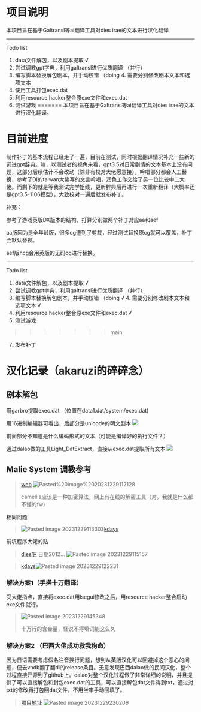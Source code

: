 # 项目说明


本项目旨在基于Galtransl等ai翻译工具对dies irae的文本进行汉化翻译

---
Todo list
1. data文件解包，以及剧本提取 √
2. 尝试调教gpt字典，利用galtransl进行优质翻译 （并行）
3. 编写脚本替换解包剧本，并手动校错  （doing
	4. 需要分别修改剧本文本和选项文本
4. 使用工具打包exec.dat
5. 利用resource hacker整合原exe文件和exec.dat
6. 测试游戏
=======
本项目旨在基于Galtransl等ai翻译工具对dies irae的文本进行汉化翻译。

# 目前进度

制作补丁的基本流程已经走了一遍，目前在测试，同时根据翻译情况补充一些新的词进gpt辞典。嘛，以测试者的视角来看，gpt3.5对日常剧情的文本基本上没有问题，这部分后续估计不会改动（除非有校对大佬愿意接）。吟唱部分都会人工替换，参考了DI的taiwan大佬写的文言吟唱，润色工作交给了另一位比较中二大佬。而剩下的就是等我测试完学姐线，更新辞典后再进行一次重新翻译（大概率还是gpt3.5-1106模型），大致校对一遍后就发布补丁。



补充：

参考了游戏英版DX版本的结构，打算分别做两个补丁对应aa和aef

aa版因为是全年龄版，很多cg遭到了剪裁，经过测试替换原cg就可以覆盖，补丁会默认替换。

aef版hcg会用英版的无码cg进行替换。



---

Todo list

1. data文件解包，以及剧本提取 √
2. 尝试调教gpt字典，利用galtransl进行优质翻译 （并行）
3. 编写脚本替换解包剧本，并手动校错  （doing √
	4. 需要分别修改剧本文本和选项文本 √
4. 利用resource hacker整合原exe文件和exec.dat √
5. 测试游戏
>>>>>>> main
7. 发布补丁


# 汉化记录（akaruzi的碎碎念）

## 剧本解包

用garbro提取exec.dat （位置在data1.dat/system/exec.dat)

用16进制编辑器可看出，后部分是unicode的明文剧本
![](https://github.com/Akaruzi/dies_aitrans/blob/master/readme.assets/Pasted%20image%2020231229110201.png)

前面部分不知道是什么编码形式的文本（可能是编译好的执行文件？）

通过dalao做的工具Light_DatExtract，直接从exec.dat提取所有文本
![](./readme.assets/Pasted%20image%2020231229110435.png)


## Malie System 调教参考

> [web](https://tieba.baidu.com/p/6282181656?pid=127758453020&cid=#127758453020) ![Pasted%20image%2020231229112128](./readme.assets/Pasted%20image%2020231229112128.png)
>
> camellia应该是一种加密算法，网上有在线的解密工具（对，我就是什么都不懂的fw)

相同问题
> ![Pasted image 20231229113303](readme.assets/Pasted%20image%2020231229113303.png)[kdays](https://bbs2.kdays.net/read/74258)

前坑程序大佬的贴

> [dies吧](https://tieba.baidu.com/p/1959529444?red_tag=2832294380#25906979832l) 日期2012...
> ![Pasted image 20231229115157](readme.assets/Pasted%20image%2020231229115157.png)

> [kdays](https://bbs2.kdays.net/read/22545)![Pasted image 20231229122231](readme.assets/Pasted%20image%2020231229122231.png)




### 解决方案1（手搓十万翻译）

受大佬指点，直接将exec.dat用lsegui修改之后，用resource hacker整合启动exe文件就行。

> ![Pasted image 20231229145348](readme.assets/Pasted%20image%2020231229145348.png)
> 
> 十万行的含金量，怪说不得填词能这么久

### 解决方案2 （巴西大佬成功救我狗命）

因为日语需要考虑假名注音换行问题，想到从英版汉化可以回避掉这个恶心的问题，便去vndb翻了翻di的release条目。无意发现巴西dalao做的民间汉化，整个过程直接开源到了github上。dalao对整个汉化过程做了非常详细的说明，并且提供了可以直接解包和封包exec.dat的工具，可以直接解包dat文件得到txt，通过对txt的修改再打包回dat文件，不用坐牢手动回填了。

> [项目地址](https://github.com/Monaco-a-Knox/Dia-da-Ira)
> ![Pasted image 20231229230209](readme.assets/Pasted%20image%2020231229230209.png)
>


